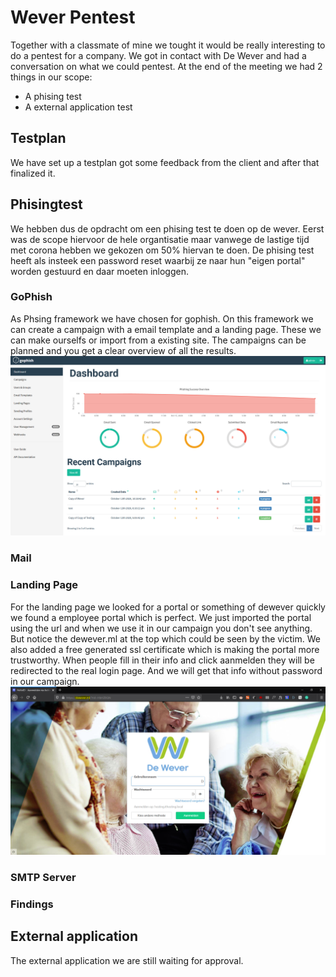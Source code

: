# Wever Pentest
Together with a classmate of mine we tought it would be really interesting to do a pentest for a company.
We got in contact with De Wever and had a conversation on what we could pentest. At the end of the meeting we had 2 things in our scope:
- A phising test
- A external application test

## Testplan
We have set up a testplan got some feedback from the client and after that finalized it.

## Phisingtest
We hebben dus de opdracht om een phising test te doen op de wever. Eerst was de scope hiervoor de hele organtisatie maar vanwege de lastige tijd met corona hebben we gekozen om 50% hiervan te doen.
De phising test heeft als insteek een password reset waarbij ze naar hun "eigen portal" worden gestuurd en daar moeten inloggen.

### GoPhish
As Phsing framework we have chosen for gophish.
On this framework we can create a campaign with a email template and a landing page.
These we can make ourselfs or import from a existing site.
The campaigns can be planned and you get a clear overview of all the results.
![Go Phish](images/gophish.png)

### Mail


### Landing Page
For the landing page we looked for a portal or something of dewever quickly we found a employee portal which is perfect.
We just imported the portal using the url and when we use it in our campaign you don't see anything.
But notice the dewever.ml at the top which could be seen by the victim.
We also added a free generated ssl certificate which is making the portal more trustworthy.
When people fill in their info and click aanmelden they will be redirected to the real login page.
And we will get that info without password in our campaign.
![Landing page fake](images/landingpage.png)

### SMTP Server


### Findings



## External application

The external application we are still waiting for approval.